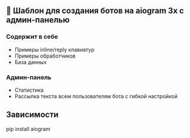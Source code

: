 ## 🤖 Шаблон для создания ботов на aiogram 3x с админ-панелью

### Содержит в себе
- Примеры inline/reply клавиатур
- Примеры обработчиков
- База данных

### Админ-панель
- Статистика
- Рассылка текста всем пользователям бота с гибкой настройкой

## Зависимости
pip install aiogram
